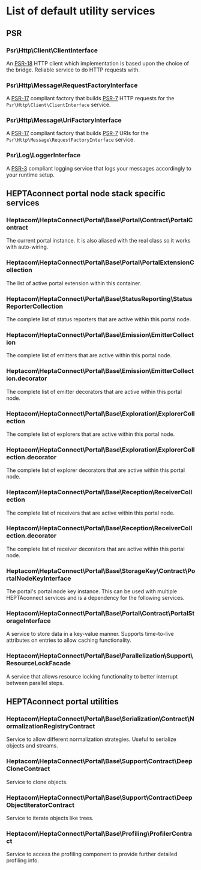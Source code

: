 # List of default utility services

## PSR

### Psr\Http\Client\ClientInterface

An [PSR-18](https://www.php-fig.org/psr/psr-18/) HTTP client which implementation is based upon the choice of the bridge.
Reliable service to do HTTP requests with.


### Psr\Http\Message\RequestFactoryInterface

A [PSR-17](https://www.php-fig.org/psr/psr-17/) compliant factory that builds [PSR-7](https://www.php-fig.org/psr/psr-7/) HTTP requests for the `Psr\Http\Client\ClientInterface` service. 


### Psr\Http\Message\UriFactoryInterface

A [PSR-17](https://www.php-fig.org/psr/psr-17/) compliant factory that builds [PSR-7](https://www.php-fig.org/psr/psr-7/) URIs for the `Psr\Http\Message\RequestFactoryInterface` service. 


### Psr\Log\LoggerInterface

A [PSR-3](https://www.php-fig.org/psr/psr-3/) compliant logging service that logs your messages accordingly to your runtime setup.


## HEPTAconnect portal node stack specific services

### Heptacom\HeptaConnect\Portal\Base\Portal\Contract\PortalContract

The current portal instance.
It is also aliased with the real class so it works with auto-wiring.


### Heptacom\HeptaConnect\Portal\Base\Portal\PortalExtensionCollection

The list of active portal extension within this container.


### Heptacom\HeptaConnect\Portal\Base\StatusReporting\StatusReporterCollection

The complete list of status reporters that are active within this portal node.


### Heptacom\HeptaConnect\Portal\Base\Emission\EmitterCollection

The complete list of emitters that are active within this portal node.


### Heptacom\HeptaConnect\Portal\Base\Emission\EmitterCollection.decorator

The complete list of emitter decorators that are active within this portal node.


### Heptacom\HeptaConnect\Portal\Base\Exploration\ExplorerCollection

The complete list of explorers that are active within this portal node.


### Heptacom\HeptaConnect\Portal\Base\Exploration\ExplorerCollection.decorator

The complete list of explorer decorators that are active within this portal node.


### Heptacom\HeptaConnect\Portal\Base\Reception\ReceiverCollection

The complete list of receivers that are active within this portal node.


### Heptacom\HeptaConnect\Portal\Base\Reception\ReceiverCollection.decorator

The complete list of receiver decorators that are active within this portal node.


### Heptacom\HeptaConnect\Portal\Base\StorageKey\Contract\PortalNodeKeyInterface

The portal's portal node key instance.
This can be used with multiple HEPTAconnect services and is a dependency for the following services.


### Heptacom\HeptaConnect\Portal\Base\Portal\Contract\PortalStorageInterface

A service to store data in a key-value manner.
Supports time-to-live attributes on entries to allow caching functionality.


### Heptacom\HeptaConnect\Portal\Base\Parallelization\Support\ResourceLockFacade 

A service that allows resource locking functionality to better interrupt between parallel steps.


## HEPTAconnect portal utilities

### Heptacom\HeptaConnect\Portal\Base\Serialization\Contract\NormalizationRegistryContract

Service to allow different normalization strategies.
Useful to serialize objects and streams.


### Heptacom\HeptaConnect\Portal\Base\Support\Contract\DeepCloneContract

Service to clone objects.


### Heptacom\HeptaConnect\Portal\Base\Support\Contract\DeepObjectIteratorContract

Service to iterate objects like trees.


### Heptacom\HeptaConnect\Portal\Base\Profiling\ProfilerContract

Service to access the profiling component to provide further detailed profiling info.
